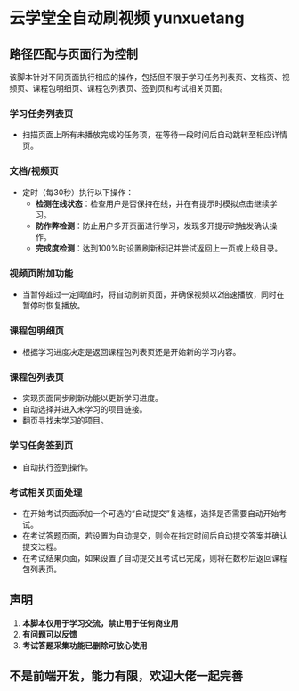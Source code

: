 # 云学堂全自动刷视频 yunxuetang

## 路径匹配与页面行为控制
该脚本针对不同页面执行相应的操作，包括但不限于学习任务列表页、文档页、视频页、课程包明细页、课程包列表页、签到页和考试相关页面。

### 学习任务列表页
- 扫描页面上所有未播放完成的任务项，在等待一段时间后自动跳转至相应详情页。

### 文档/视频页
- 定时（每30秒）执行以下操作：
  - **检测在线状态**：检查用户是否保持在线，并在有提示时模拟点击继续学习。
  - **防作弊检测**：防止用户多开页面进行学习，发现多开提示时触发确认操作。
  - **完成度检测**：达到100%时设置刷新标记并尝试返回上一页或上级目录。

### 视频页附加功能
- 当暂停超过一定阈值时，将自动刷新页面，并确保视频以2倍速播放，同时在暂停时恢复播放。

### 课程包明细页
- 根据学习进度决定是返回课程包列表页还是开始新的学习内容。

### 课程包列表页
- 实现页面同步刷新功能以更新学习进度。
- 自动选择并进入未学习的项目链接。
- 翻页寻找未学习的项目。

### 学习任务签到页
- 自动执行签到操作。

### 考试相关页面处理
- 在开始考试页面添加一个可选的“自动提交”复选框，选择是否需要自动开始考试。
- 在考试答题页面，若设置为自动提交，则会在指定时间后自动提交答案并确认提交过程。
- 在考试结果页面，如果设置了自动提交且考试已完成，则将在数秒后返回课程包列表页。

## 声明
1. **本脚本仅用于学习交流，禁止用于任何商业用**
2. **有问题可以反馈**
3. **考试答题采集功能已删除可放心使用**

## 不是前端开发，能力有限，欢迎大佬一起完善
